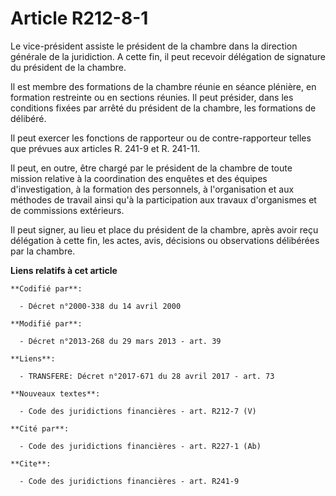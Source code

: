 # Article R212-8-1

Le vice-président assiste le président de la chambre dans la direction générale de la juridiction. A cette fin, il peut
recevoir délégation de signature du président de la chambre. 

Il est membre des formations de la chambre réunie en séance plénière, en formation restreinte ou en sections réunies. Il peut
présider, dans les conditions fixées par arrêté du président de la chambre, les formations de délibéré. 

Il peut exercer les fonctions de rapporteur ou de contre-rapporteur telles que prévues aux articles R. 241-9 et R. 241-11. 

Il peut, en outre, être chargé par le président de la chambre de toute mission relative à la coordination des enquêtes et des
équipes d'investigation, à la formation des personnels, à l'organisation et aux méthodes de travail ainsi qu'à la
participation aux travaux d'organismes et de commissions extérieurs. 

Il peut signer, au lieu et place du président de la chambre, après avoir reçu délégation à cette fin, les actes, avis,
décisions ou observations délibérées par la chambre.

**Liens relatifs à cet article**

	**Codifié par**:

	  - Décret n°2000-338 du 14 avril 2000

	**Modifié par**:

	  - Décret n°2013-268 du 29 mars 2013 - art. 39

	**Liens**:

	  - TRANSFERE: Décret n°2017-671 du 28 avril 2017 - art. 73

	**Nouveaux textes**:

	  - Code des juridictions financières - art. R212-7 (V)

	**Cité par**:

	  - Code des juridictions financières - art. R227-1 (Ab)

	**Cite**:

	  - Code des juridictions financières - art. R241-9
